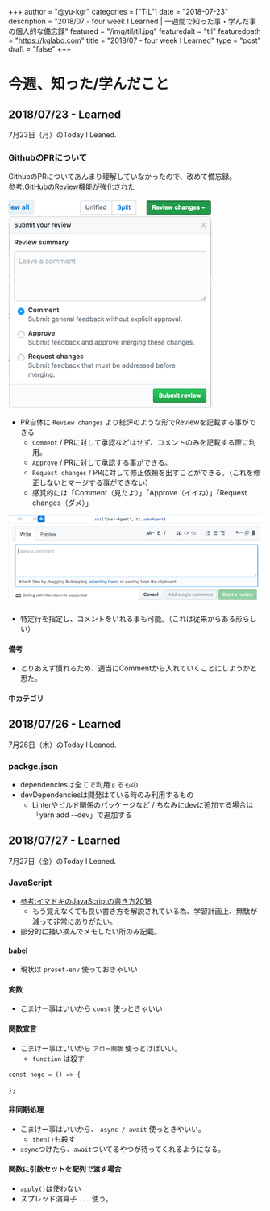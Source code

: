 +++
author = "@yu-kgr"
categories = ["TIL"]
date = "2018-07-23"
description = "2018/07 - four week I Learned | 一週間で知った事・学んだ事の個人的な備忘録"
featured = "/img/til/til.jpg"
featuredalt = "til"
featuredpath = "https://kglabo.com"
title = "2018/07 - four week I Learned"
type = "post"
draft = "false"
+++

# 今週、知った/学んだこと

<!-- tags = ["PullRequest", "React", "JavaScript"] -->

## 2018/07/23 - Learned

7月23日（月）のToday I Leaned.

### GithubのPRについて

GithubのPRについてあんまり理解していなかったので、改めて備忘録。  
[参考:GitHubのReview機能が強化された](https://qiita.com/terra_yucco/items/fa08bd2a4b498963a313)

![githubのPRに対しての総評Review](/img/2018/07/github-pr-1.png)

- PR自体に `Review changes` より総評のような形でReviewを記載する事ができる
  - `Comment` / PRに対して承認などはせず、コメントのみを記載する際に利用。
  - `Approve` / PRに対して承認する事ができる。
  - `Request changes` / PRに対して修正依頼を出すことができる。（これを修正しないとマージする事ができない）
  - 感覚的には「Comment（見たよ）」「Approve（イイね）」「Request changes（ダメ）」

![PRの特定行のコードに対するコメント](/img/2018/07/github-pr-2.png)

- 特定行を指定し、コメントをいれる事も可能。（これは従来からある形らしい）

#### 備考

- とりあえず慣れるため、適当にCommentから入れていくことにしようかと思た。

#### 中カテゴリ

## 2018/07/26 - Learned

7月26日（木）のToday I Leaned.

### packge.json

- dependenciesは全てで利用するもの
- devDependenciesは開発はている時のみ利用するもの
  - Linterやビルド関係のパッケージなど / ちなみにdevに追加する場合は「yarn add --dev」で追加する


## 2018/07/27 - Learned

7月27日（金）のToday I Leaned.

### JavaScript

- [参考:イマドキのJavaScriptの書き方2018](https://qiita.com/shibukawa/items/19ab5c381bbb2e09d0d9)
  - もう覚えなくても良い書き方を解説されている為、学習計画上、無駄が減って非常にありがたい。
- 部分的に掻い摘んでメモしたい所のみ記載。

#### babel

- 現状は `preset-env` 使っておきゃいい

#### 変数

- こまけー事はいいから `const` 使っときゃいい

#### 関数宣言

- こまけー事はいいから `アロー関数` 使っとけばいい。
  - `function` は殺す

```
const hoge = () => {
  
};
```

#### 非同期処理

- こまけー事はいいから、 `async / await` 使っときやいい。
  - `then()`も殺す
- `async`つけたら、`await`ついてるやつが待ってくれるようになる。

#### 関数に引数セットを配列で渡す場合

- `apply()`は使わない
- スプレッド演算子 `...` 使う。

